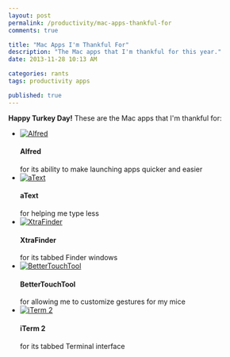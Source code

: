 ```yaml
---
layout: post
permalink: /productivity/mac-apps-thankful-for
comments: true

title: "Mac Apps I'm Thankful For"
description: "The Mac apps that I'm thankful for this year."
date: 2013-11-28 10:13 AM

categories: rants
tags: productivity apps

published: true
---
```


**Happy Turkey Day!** These are the Mac apps that I'm thankful for:

<ul class="list-group">
    <li class="list-group-item">
        <div class="media">
            <a class="pull-left" href="http://www.alfredapp.com/">
                <img class="media-object" src="{{ site.images }}{{ page.url }}/alfred.png" alt="Alfred">
            </a>
            <div class="media-body">
                <h4 class="media-heading">Alfred</h4>
                for its ability to make launching apps quicker and easier
            </div>
        </div>
    </li>
    <li class="list-group-item">
        <div class="media">
            <a class="pull-left" href="http://www.trankynam.com/atext/">
                <img class="media-object" src="{{ site.images }}{{ page.url }}/atext.png" alt="aText">
            </a>
            <div class="media-body pull-left">
                <h4 class="media-heading">aText</h4>
                for helping me type less
            </div>
        </div>
    </li>
    <li class="list-group-item">
        <div class="media">
            <a class="pull-left" href="http://www.trankynam.com/xtrafinder/">
                <img class="media-object" src="{{ site.images }}{{ page.url }}/xtrafinder.png" alt="XtraFinder">
            </a>
            <div class="media-body">
                <h4 class="media-heading">XtraFinder</h4>
                for its tabbed Finder windows
            </div>
        </div>
    </li>
    <li class="list-group-item">
        <div class="media">
            <a class="pull-left" href="http://www.boastr.net/">
                <img class="media-object" src="{{ site.images }}{{ page.url }}/bettertouchtool.png" alt="BetterTouchTool">
            </a>
            <div class="media-body pull-left">
                <h4 class="media-heading">BetterTouchTool</h4>
                for allowing me to customize gestures for my mice
            </div>
        </div>
    </li>
    <li class="list-group-item">
        <div class="media">
            <a class="pull-left" href="http://www.iterm2.com/">
                <img class="media-object" src="{{ site.images }}{{ page.url }}/iterm.png" alt="iTerm 2">
            </a>
            <div class="media-body pull-left">
                <h4 class="media-heading">iTerm 2</h4>
                for its tabbed Terminal interface
            </div>
        </div>
    </li>
</ul>